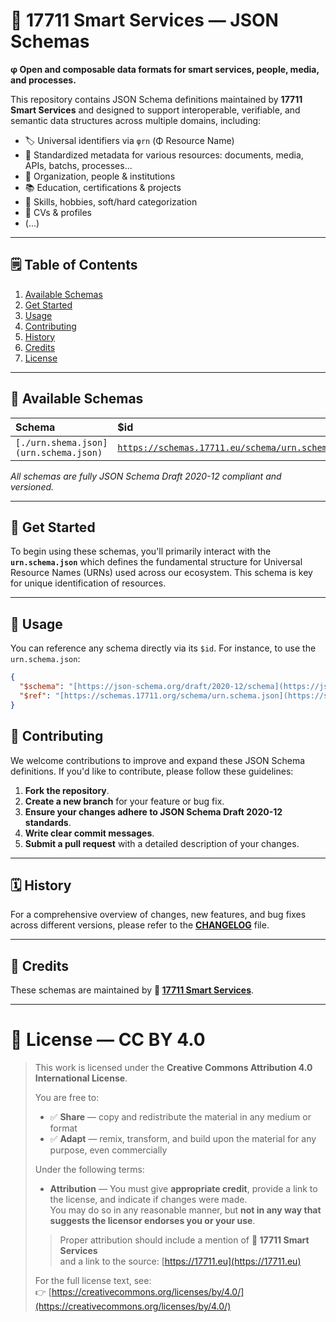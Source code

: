 # 📐 17711 Smart Services — JSON Schemas 

**φ Open and composable data formats for smart services, people, media, and processes.**

This repository contains JSON Schema definitions maintained by **17711 Smart Services** and designed to support interoperable, verifiable, and semantic data structures across multiple domains, including:


-   🏷️ Universal identifiers via `φrn` (Φ Resource Name)
-   🧾 Standardized metadata for various resources: documents, media, APIs, batchs, processes...
-   🏢 Organization, people & institutions
-   📚 Education, certifications & projects
-   🧠 Skills, hobbies, soft/hard categorization
-   📄 CVs & profiles
-   (...)

---

## 🗒️ Table of Contents

1.  [Available Schemas](#-available-schemas)
2.  [Get Started](#-get-started)
3.  [Usage](#-usage)
4.  [Contributing](#-contributing)
5.  [History](#-history)
6.  [Credits](#-credits)
7.  [License](#-license)

---

## 🔗 Available Schemas

| Schema | $id |
| :------- | :-------------------------------------------------------------------------------------- | 
| `[./urn.shema.json](urn.schema.json)` | [`https://schemas.17711.eu/schema/urn.schema.json`](https://schemas.17711.eu/schema/urn.schema.json)

*All schemas are fully JSON Schema Draft 2020-12 compliant and versioned.*

---

## 🚀 Get Started

To begin using these schemas, you'll primarily interact with the **`urn.schema.json`** which defines the fundamental structure for Universal Resource Names (URNs) used across our ecosystem. This schema is key for unique identification of resources.

---

## 📝 Usage

You can reference any schema directly via its `$id`. For instance, to use the `urn.schema.json`:

```json
{
  "$schema": "[https://json-schema.org/draft/2020-12/schema](https://json-schema.org/draft/2020-12/schema)",
  "$ref": "[https://schemas.17711.org/schema/urn.schema.json](https://schemas.17711.org/schema/urn.schema.json)"
}
```

## 🤝 Contributing

We welcome contributions to improve and expand these JSON Schema definitions. If you'd like to contribute, please follow these guidelines:

1.  **Fork the repository**.
2.  **Create a new branch** for your feature or bug fix.
3.  **Ensure your changes adhere to JSON Schema Draft 2020-12 standards**.
4.  **Write clear commit messages**.
5.  **Submit a pull request** with a detailed description of your changes.

---

## 🗓️ History

For a comprehensive overview of changes, new features, and bug fixes across different versions, please refer to the **[CHANGELOG](CHANGELOG.md)** file.

---

## 🙏 Credits

These schemas are maintained by **🐚 [17711 Smart Services](https://17711.eu/)**.

---

# 📄 License — CC BY 4.0

> 
> This work is licensed under the **Creative Commons Attribution 4.0 International License**.
> 
> You are free to:
> 
> - ✅ **Share** — copy and redistribute the material in any medium or format  
> - ✅ **Adapt** — remix, transform, and build upon the material for any purpose, even commercially
> 
> Under the following terms:
> 
> - **Attribution** — You must give **appropriate credit**, provide a link to the license, and indicate if changes were made.  
  You may do so in any reasonable manner, but **not in any way that suggests the licensor endorses you or your use**.
> 
> > Proper attribution should include a mention of **🐚 17711 Smart Services**  
> > and a link to the source: [https://17711.eu](https://17711.eu)
> 
> For the full license text, see:  
> 👉 [https://creativecommons.org/licenses/by/4.0/](https://creativecommons.org/licenses/by/4.0/)
> 

